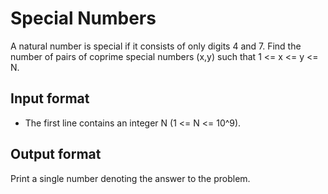 # Special Numbers

A natural number is special if it consists of only digits 4 and 7. Find the number of pairs of сoprime special numbers (x,y) such that 1 <= x <= y <= N.

## Input format

- The first line contains an integer N (1 <= N <= 10^9).

## Output format

Print a single number denoting the answer to the problem.
